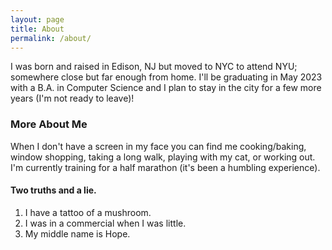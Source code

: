 ```yaml
---
layout: page
title: About
permalink: /about/
---
```


I was born and raised in Edison, NJ but moved to NYC to attend NYU; somewhere close but far enough from home. I'll be graduating in May 2023 with a B.A. in Computer Science and I plan to stay in the city for a few more years (I'm not ready to leave)!

### More About Me

When I don't have a screen in my face you can find me cooking/baking, window shopping, taking a long walk, playing with my cat, or working out. I'm currently training for a half marathon (it's been a humbling experience).

#### Two truths and a lie.
1. I have a tattoo of a mushroom.
2. I was in a commercial when I was little.
3. My middle name is Hope.

